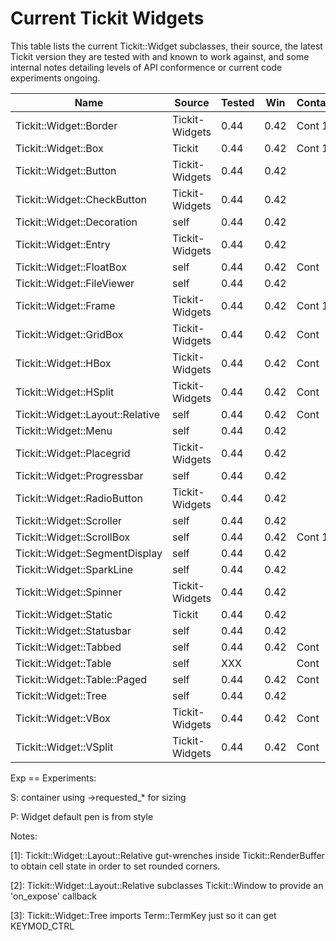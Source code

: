 # Current Tickit Widgets

This table lists the current Tickit::Widget subclasses, their source, the latest Tickit
version they are tested with and known to work against, and some internal notes detailing
levels of API conformence or current code experiments ongoing.

| Name                             | Source         | Tested | Win  | Container | Notes | Exp |
|----------------------------------|----------------|--------|------|-----------|-------|-----|
| Tickit::Widget::Border           | Tickit-Widgets | 0.44   | 0.42 | Cont 1    |       | SP  |
| Tickit::Widget::Box              | Tickit         | 0.44   | 0.42 | Cont 1    |       | SP  |
| Tickit::Widget::Button           | Tickit-Widgets | 0.44   | 0.42 |           |       |  P  |
| Tickit::Widget::CheckButton      | Tickit-Widgets | 0.44   | 0.42 |           |       |  P  |
| Tickit::Widget::Decoration       | self           | 0.44   | 0.42 |           |       |     |
| Tickit::Widget::Entry            | Tickit-Widgets | 0.44   | 0.42 |           |       |  P  |
| Tickit::Widget::FloatBox         | self           | 0.44   | 0.42 | Cont      |       | SP  |
| Tickit::Widget::FileViewer       | self           | 0.44   | 0.42 |           |       |  P  |
| Tickit::Widget::Frame            | Tickit-Widgets | 0.44   | 0.42 | Cont 1    |       | SP  |
| Tickit::Widget::GridBox          | Tickit-Widgets | 0.44   | 0.42 | Cont      |       | SP  |
| Tickit::Widget::HBox             | Tickit-Widgets | 0.44   | 0.42 | Cont      |       | SP  |
| Tickit::Widget::HSplit           | Tickit-Widgets | 0.44   | 0.42 | Cont      |       | SP  |
| Tickit::Widget::Layout::Relative | self           | 0.44   | 0.42 | Cont      | [1,2] |  P  |
| Tickit::Widget::Menu             | self           | 0.44   | 0.42 |           |       |  P  |
| Tickit::Widget::Placegrid        | Tickit-Widgets | 0.44   | 0.42 |           |       |  P  |
| Tickit::Widget::Progressbar      | self           | 0.44   | 0.42 |           |       |     |
| Tickit::Widget::RadioButton      | Tickit-Widgets | 0.44   | 0.42 |           |       |  P  |
| Tickit::Widget::Scroller         | self           | 0.44   | 0.42 |           |       |  P  |
| Tickit::Widget::ScrollBox        | self           | 0.44   | 0.42 | Cont 1    |       |  P  |
| Tickit::Widget::SegmentDisplay   | self           | 0.44   | 0.42 |           |       |  P  |
| Tickit::Widget::SparkLine        | self           | 0.44   | 0.42 |           |       |     |
| Tickit::Widget::Spinner          | Tickit-Widgets | 0.44   | 0.42 |           |       |  P  |
| Tickit::Widget::Static           | Tickit         | 0.44   | 0.42 |           |       |  P  |
| Tickit::Widget::Statusbar        | self           | 0.44   | 0.42 |           |       |  P  |
| Tickit::Widget::Tabbed           | self           | 0.44   | 0.42 | Cont      |       |  P  |
| Tickit::Widget::Table            | self           | XXX    |      | Cont      |       |  P  |
| Tickit::Widget::Table::Paged     | self           | 0.44   | 0.42 | Cont      |       |  P  |
| Tickit::Widget::Tree             | self           | 0.44   | 0.42 |           | [3]   |  P  |
| Tickit::Widget::VBox             | Tickit-Widgets | 0.44   | 0.42 | Cont      |       | SP  |
| Tickit::Widget::VSplit           | Tickit-Widgets | 0.44   | 0.42 | Cont      |       | SP  |

Exp == Experiments:

  S: container using ->requested_* for sizing

  P: Widget default pen is from style

Notes:

 [1]: Tickit::Widget::Layout::Relative gut-wrenches inside Tickit::RenderBuffer to obtain cell
      state in order to set rounded corners.

 [2]: Tickit::Widget::Layout::Relative subclasses Tickit::Window to provide an 'on_expose'
      callback

 [3]: Tickit::Widget::Tree imports Term::TermKey just so it can get KEYMOD_CTRL
